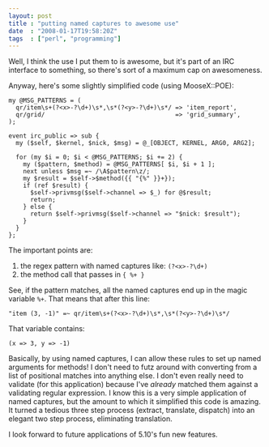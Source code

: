 ```yaml
---
layout: post
title : "putting named captures to awesome use"
date  : "2008-01-17T19:58:20Z"
tags  : ["perl", "programming"]
---
```

Well, I think the use I put them to is awesome, but it's part of an IRC
interface to something, so there's sort of a maximum cap on awesomeness.

Anyway, here's some slightly simplified code (using MooseX::POE):

    my @MSG_PATTERNS = (
      qr/item\s+(?<x>-?\d+)\s*,\s*(?<y>-?\d+)\s*/ => 'item_report',
      qr/grid/                                    => 'grid_summary',
    );

    event irc_public => sub {
      my ($self, $kernel, $nick, $msg) = @_[OBJECT, KERNEL, ARG0, ARG2];

      for (my $i = 0; $i < @MSG_PATTERNS; $i += 2) {
        my ($pattern, $method) = @MSG_PATTERNS[ $i, $i + 1 ];
        next unless $msg =~ /\A$pattern\z/;
        my $result = $self->$method({{ "{%" }}+});
        if (ref $result) {
          $self->privmsg($self->channel => $_) for @$result;
          return;
        } else {
          return $self->privmsg($self->channel => "$nick: $result");
        }
      }
    };

The important points are:

1. the regex pattern with named captures like: `(?<x>-?\d+)`
2. the method call that passes in `{ %+ }`

See, if the pattern matches, all the named captures end up in the magic
variable `%+`.  That means that after this line:

    "item (3, -1)" =~ qr/item\s+(?<x>-?\d+)\s*,\s*(?<y>-?\d+)\s*/

That variable contains:

    (x => 3, y => -1)

Basically, by using named captures, I can allow these rules to set up named
arguments for methods!  I don't need to futz around with converting from a list
of positional matches into anything else.  I don't even really need to validate
(for this application) because I've *already* matched them against a validating
regular expression.  I know this is a very simple application of named
captures, but the amount to which it simplified this code is amazing.  It
turned a tedious three step process (extract, translate, dispatch) into an
elegant two step process, eliminating translation.

I look forward to future applications of 5.10's fun new features.

